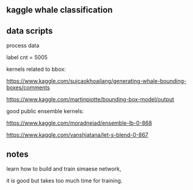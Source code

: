 ## kaggle whale classification

## data scripts

process data

label cnt = 5005

kernels related to bbox:

https://www.kaggle.com/suicaokhoailang/generating-whale-bounding-boxes/comments

https://www.kaggle.com/martinpiotte/bounding-box-model/output

good public ensemble kernels:

https://www.kaggle.com/moradnejad/ensemble-lb-0-868

https://www.kaggle.com/vanshjatana/let-s-blend-0-867

## notes

learn how to build and train simaese network,

it is good but takes too much time for training.
